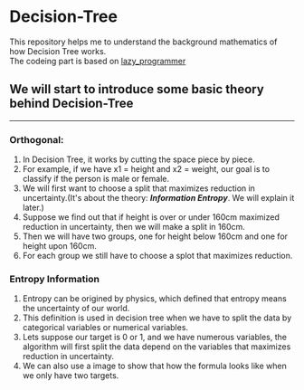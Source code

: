 # Decision-Tree
This repository helps me to understand the background mathematics of how Decision Tree works.  
The codeing part is based on [lazy_programmer](https://github.com/lazyprogrammer/machine_learning_examples)  

## We will start to introduce some basic theory behind Decision-Tree
***
### Orthogonal:
1. In Decision Tree, it works by cutting the space piece by piece.
2. For example, if we have x1 = height and x2 = weight, our goal is to classify if the person is male or female.
3. We will first want to choose a split that maximizes reduction in uncertainty.(It's about the theory: __*Information Entropy*__. We will explain it later.)
4. Suppose we find out that if height is over or under 160cm maximized reduction in uncertainty, then we will make a split in 160cm.
5. Then we will have two groups, one for height below 160cm and one for height upon 160cm.
6. For each group we still have to choose a splot that maximizes reduction.

### Entropy Information
1. Entropy can be origined by physics, which defined that entropy means the uncertainty of our world.
2. This definition is used in decision tree when we have to split the data by categorical variables or numerical variables.
3. Lets suppose our target is 0 or 1, and we have numerous variables, the algorithm will first split the data depend on the variables that maximizes reduction in uncertainty.
4. We can also use a image to show that how the formula looks like when we only have two targets.

